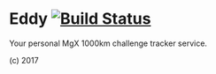 # Eddy [![Build Status](https://travis-ci.org/MediaGeniX/Eddy.svg?branch=master)](https://travis-ci.org/MediaGeniX/Eddy)
Your personal MgX 1000km challenge tracker service.

(c) 2017
